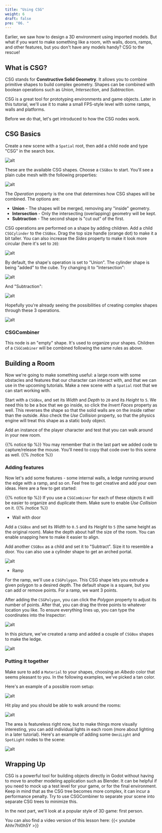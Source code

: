 ```yaml
---
title: "Using CSG"
weight: 6
draft: false
pre: "06. "
---
```


Earlier, we saw how to design a 3D environment using imported models. But what
if you want to make something like a room, with walls, doors, ramps, and other
features, but you don't have any models handy? CSG to the rescue!

## What is CSG?

CSG stands for **Constructive Solid Geometry**. It allows you to combine primitive shapes to build complex geometry. Shapes can be combined with boolean operations such as _Union_, _Intersection_, and _Subtraction_.

CSG is a great tool for prototyping environments and game objects. Later in this tutorial, we'll use it to make a small FPS-style level with some ramps,
walls and platforms.

Before we do that, let's get introduced to how the CSG nodes work.

## CSG Basics

Create a new scene with a `Spatial` root, then add a child node and type "CSG"
in the search box.

![alt](/godot_recipes/img/3d_06_01.png?width=400)

These are the available CSG shapes. Choose a `CSGBox` to start. You'll see a
plain cube mesh with the following properties:

![alt](/godot_recipes/img/3d_06_02.png?width=200)

The _Operation_ property is the one that determines how CSG shapes will be
combined. The options are:

* **Union** - The shapes will be merged, removing any "inside" geometry.
* **Intersection** - Only the intersecting (overlapping) geometry will be kept.
* **Subtraction** - The second shape is "cut out" of the first.

CSG operations are performed on a shape by adding children. Add a child `CSGCylinder` to the `CSGBox`. Drag the top size handle (orange dot) to make it a bit taller. You can also increase the _Sides_ property to make it look more circular (here it's set to `20`):

![alt](/godot_recipes/img/3d_06_03.png?width=200)

By default, the shape's operation is set to "Union". The cylinder shape is
being "added" to the cube. Try changing it to "Intersection":

![alt](/godot_recipes/img/3d_06_04.gif?width=200)

And "Subtraction":

![alt](/godot_recipes/img/3d_06_05.gif?width=200)

Hopefully you're already seeing the possibilities of creating complex shapes
through these 3 operations.

![alt](/godot_recipes/img/3d_06_06.png?width=300)

### CSGCombiner

This node is an "empty" shape. It's used to organize your shapes. Children of
a `CSGCombiner` will be combined following the same rules as above.

## Building a Room

Now we're going to make something useful: a large room with some obstacles and
features that our character can interact with, and that we can use in the upcoming tutorials. Make a new scene with a `Spatial` root that we can start working with.

Start with a `CSGBox`, and set its _Width_ and _Depth_ to `20` and its _Height_
to `5`. We need this to be a box that we go inside, so click the _Invert Faces_
property as well. This reverses the shape so that the solid walls are on the
inside rather than the outside. Also check the _Use Collision_ property, so that
the physics engine will treat this shape as a static body object.

Add an instance of the player character and test that you can walk around in
your new room.

{{% notice tip %}}
You may remember that in the last part we added code to capture/release the
mouse. You'll need to copy that code over to this scene as well.
{{% /notice %}}

### Adding features

Now let's add some features - some internal walls, a ledge running around the
edge with a ramp, and so on. Feel free to get creative and add your own ideas.
Here are a few to get started:

{{% notice tip %}}
If you use a `CSGCombiner` for each of these objects it will be easier to
organize and duplicate them. Make sure to enable _Use Collision_ on it.
{{% /notice %}}

* Wall with door

Add a `CSGBox` and set its _Width_ to `0.5` and its _Height_ to `5` (the same
height as the original room). Make the depth about half the size of the room.
You can enable snapping here to make it easier to align.

Add another `CSGBox` as a child and set it to "Subtract". Size it to resemble
a door. You can also use a cylinder shape to get an arched portal.

![alt](/godot_recipes/img/3d_06_07.png?width=300)

* Ramp

For the ramp, we'll use a `CSGPolygon`. This CSG shape lets you extrude a given
polygon to a desired depth. The default shape is a square, but you can add or
remove points. For a ramp, we want 3 points.

After adding the `CSGPolygon`, you can click the _Polygon_ property to adjust
its number of points. After that, you can drag the three points to whatever
location you like. To ensure everything lines up, you can type the coordinates into the Inspector:

![alt](/godot_recipes/img/3d_06_12.png?width=500)

In this picture, we've created a ramp and added a couple of `CSGBox` shapes to
make the ledge.

![alt](/godot_recipes/img/3d_06_08.png?width=300)

### Putting it together

Make sure to add a `Material` to your shapes, choosing an _Albedo_ color that
seems pleasant to you. In the following examples, we've picked a tan color.

Here's an example of a possible room setup:

![alt](/godot_recipes/img/3d_06_13.png?width=300)

Hit play and you should be able to walk around the rooms:

![alt](/godot_recipes/img/3d_06_10.gif?width=250)

The area is featureless right now, but to make things more visually
interesting, you can add individual lights in each room (more about lighting
in a later tutorial). Here's an example of adding some `OmniLight` and `SpotLight` nodes to the scene:

![alt](/godot_recipes/img/3d_06_11.gif?width=250)

## Wrapping Up

CSG is a powerful tool for building objects directly in Godot without
having to move to another modeling application such as Blender. It can be helpful
if you need to mock up a test level for your game, or for the final
environment. Keep in mind that as the CSG tree becomes more complex, it can
incur a performance penalty. Try to use CSGCombiner to separate your scene
into separate CSG trees to minimize this.

In the next part, we'll look at a popular style of 3D game: first person.

You can also find a video version of this lesson here:
{{< youtube Ahhr7hl0h5Y >}}